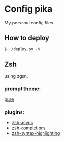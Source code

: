 # Config pika

My personal config files.

## How to deploy
```
$ ./deploy.py -h
```

## Zsh

using zgen.

### prompt theme:
[pure](https://github.com/leomao/pure)

### plugins:

- [zsh-async](https://github.com/mafredri/zsh-async)
- [zsh-completions](https://github.com/zsh-users/zsh-completions)
- [zsh-syntax-highlighting](https://github.com/zsh-users/zsh-syntax-highlighting)

